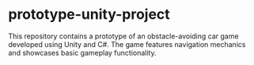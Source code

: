 # prototype-unity-project
This repository contains a prototype of an obstacle-avoiding car game developed using Unity and C#. The game features navigation mechanics and showcases basic gameplay functionality.
